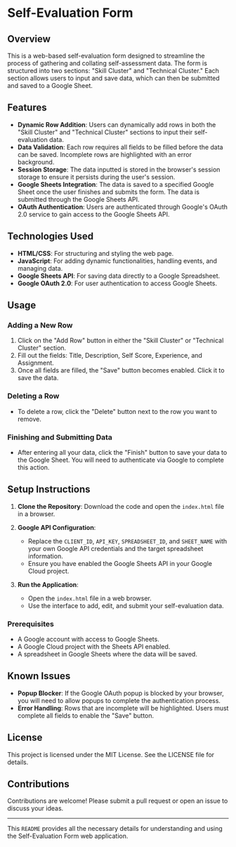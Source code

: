# Self-Evaluation Form

## Overview

This is a web-based self-evaluation form designed to streamline the process of gathering and collating self-assessment data. The form is structured into two sections: "Skill Cluster" and "Technical Cluster." Each section allows users to input and save data, which can then be submitted and saved to a Google Sheet.

## Features

- **Dynamic Row Addition**: Users can dynamically add rows in both the "Skill Cluster" and "Technical Cluster" sections to input their self-evaluation data.
- **Data Validation**: Each row requires all fields to be filled before the data can be saved. Incomplete rows are highlighted with an error background.
- **Session Storage**: The data inputted is stored in the browser's session storage to ensure it persists during the user's session.
- **Google Sheets Integration**: The data is saved to a specified Google Sheet once the user finishes and submits the form. The data is submitted through the Google Sheets API.
- **OAuth Authentication**: Users are authenticated through Google's OAuth 2.0 service to gain access to the Google Sheets API.

## Technologies Used

- **HTML/CSS**: For structuring and styling the web page.
- **JavaScript**: For adding dynamic functionalities, handling events, and managing data.
- **Google Sheets API**: For saving data directly to a Google Spreadsheet.
- **Google OAuth 2.0**: For user authentication to access Google Sheets.

## Usage

### Adding a New Row

1. Click on the "Add Row" button in either the "Skill Cluster" or "Technical Cluster" section.
2. Fill out the fields: Title, Description, Self Score, Experience, and Assignment.
3. Once all fields are filled, the "Save" button becomes enabled. Click it to save the data.

### Deleting a Row

- To delete a row, click the "Delete" button next to the row you want to remove.

### Finishing and Submitting Data

- After entering all your data, click the "Finish" button to save your data to the Google Sheet. You will need to authenticate via Google to complete this action.

## Setup Instructions

1. **Clone the Repository**: Download the code and open the `index.html` file in a browser.
2. **Google API Configuration**:
   - Replace the `CLIENT_ID`, `API_KEY`, `SPREADSHEET_ID`, and `SHEET_NAME` with your own Google API credentials and the target spreadsheet information.
   - Ensure you have enabled the Google Sheets API in your Google Cloud project.

3. **Run the Application**:
   - Open the `index.html` file in a web browser.
   - Use the interface to add, edit, and submit your self-evaluation data.

### Prerequisites

- A Google account with access to Google Sheets.
- A Google Cloud project with the Sheets API enabled.
- A spreadsheet in Google Sheets where the data will be saved.

## Known Issues

- **Popup Blocker**: If the Google OAuth popup is blocked by your browser, you will need to allow popups to complete the authentication process.
- **Error Handling**: Rows that are incomplete will be highlighted. Users must complete all fields to enable the "Save" button.

## License

This project is licensed under the MIT License. See the LICENSE file for details.

## Contributions

Contributions are welcome! Please submit a pull request or open an issue to discuss your ideas.

---

This `README` provides all the necessary details for understanding and using the Self-Evaluation Form web application.
